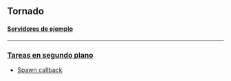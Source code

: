 ## Tornado

#### [Servidores de ejemplo](https://github.com/mondeja/fullstack/tree/master/backend/src/012-protocolos_web/HTTP/servidor/python/tornado/ejemplos)

______________________________________________________

### [Tareas en segundo plano](https://github.com/mondeja/fullstack/tree/master/backend/src/012-protocolos_web/HTTP/servidor/python/tornado/tutoriales/tareas_segundo_plano)
- [Spawn callback](https://github.com/mondeja/fullstack/tree/master/backend/src/012-protocolos_web/HTTP/servidor/python/tornado/tutoriales/tareas_segundo_plano/spawn_callback.py)